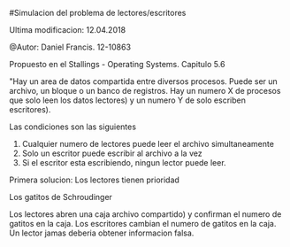 
#Simulacion del problema de lectores/escritores
  
  
Ultima modificacion: 12.04.2018

@Autor: Daniel Francis. 12-10863


Propuesto en el Stallings - Operating Systems. Capitulo 5.6

"Hay un area de datos compartida entre diversos procesos.
Puede ser un archivo, un bloque o un banco de registros.
Hay un numero X de procesos que solo leen los datos lectores)
y un numero Y de solo escriben escritores).

Las condiciones son las siguientes

1. Cualquier numero de lectores puede leer el archivo simultaneamente
2. Solo un escritor puede escribir al archivo a la vez
3. Si el escritor esta escribiendo, ningun lector puede leer.


Primera solucion: Los lectores tienen prioridad

Los gatitos de Schroudinger

Los lectores abren una caja archivo compartido) y 
confirman el numero de gatitos en la caja.
Los escritores cambian el numero de gatitos en la caja.
Un lector jamas deberia obtener informacion falsa.
